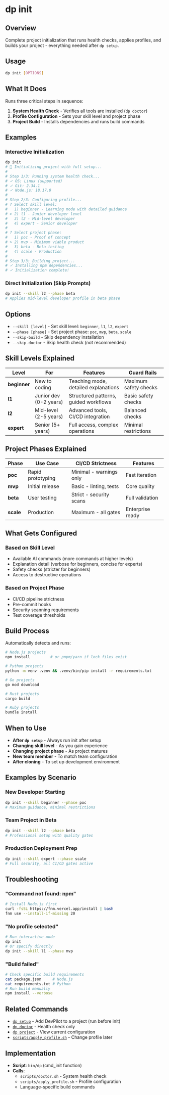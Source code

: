 # dp init

## Overview

Complete project initialization that runs health checks, applies profiles, and builds your project -
everything needed after `dp setup`.

## Usage

```bash
dp init [OPTIONS]
```

## What It Does

Runs three critical steps in sequence:

1. **System Health Check** - Verifies all tools are installed (`dp doctor`)
2. **Profile Configuration** - Sets your skill level and project phase
3. **Project Build** - Installs dependencies and runs build commands

## Examples

### Interactive Initialization

```bash
dp init
# 🚀 Initializing project with full setup...
#
# Step 1/3: Running system health check...
# ✓ OS: Linux (supported)
# ✓ Git: 2.34.1
# ✓ Node.js: 18.17.0
#
# Step 2/3: Configuring profile...
# ? Select skill level:
#   1) beginner - Learning mode with detailed guidance
# > 2) l1 - Junior developer level
#   3) l2 - Mid-level developer
#   4) expert - Senior developer
#
# ? Select project phase:
#   1) poc - Proof of concept
# > 2) mvp - Minimum viable product
#   3) beta - Beta testing
#   4) scale - Production
#
# Step 3/3: Building project...
# ✓ Installing npm dependencies...
# ✓ Initialization complete!
```

### Direct Initialization (Skip Prompts)

```bash
dp init --skill l2 --phase beta
# Applies mid-level developer profile in beta phase
```

## Options

- `--skill [level]` - Set skill level: `beginner`, `l1`, `l2`, `expert`
- `--phase [phase]` - Set project phase: `poc`, `mvp`, `beta`, `scale`
- `--skip-build` - Skip dependency installation
- `--skip-doctor` - Skip health check (not recommended)

## Skill Levels Explained

| Level        | For                    | Features                              | Guard Rails           |
| ------------ | ---------------------- | ------------------------------------- | --------------------- |
| **beginner** | New to coding          | Teaching mode, detailed explanations  | Maximum safety checks |
| **l1**       | Junior dev (0-2 years) | Structured patterns, guided workflows | Basic safety checks   |
| **l2**       | Mid-level (2-5 years)  | Advanced tools, CI/CD integration     | Balanced checks       |
| **expert**   | Senior (5+ years)      | Full access, complex operations       | Minimal restrictions  |

## Project Phases Explained

| Phase     | Use Case          | CI/CD Strictness        | Features         |
| --------- | ----------------- | ----------------------- | ---------------- |
| **poc**   | Rapid prototyping | Minimal - warnings only | Fast iteration   |
| **mvp**   | Initial release   | Basic - linting, tests  | Core quality     |
| **beta**  | User testing      | Strict - security scans | Full validation  |
| **scale** | Production        | Maximum - all gates     | Enterprise ready |

## What Gets Configured

### Based on Skill Level

- Available AI commands (more commands at higher levels)
- Explanation detail (verbose for beginners, concise for experts)
- Safety checks (stricter for beginners)
- Access to destructive operations

### Based on Project Phase

- CI/CD pipeline strictness
- Pre-commit hooks
- Security scanning requirements
- Test coverage thresholds

## Build Process

Automatically detects and runs:

```bash
# Node.js projects
npm install         # or pnpm/yarn if lock files exist

# Python projects
python -m venv .venv && .venv/bin/pip install -r requirements.txt

# Go projects
go mod download

# Rust projects
cargo build

# Ruby projects
bundle install
```

## When to Use

- **After `dp setup`** - Always run init after setup
- **Changing skill level** - As you gain experience
- **Changing project phase** - As project matures
- **New team member** - To match team configuration
- **After cloning** - To set up development environment

## Examples by Scenario

### New Developer Starting

```bash
dp init --skill beginner --phase poc
# Maximum guidance, minimal restrictions
```

### Team Project in Beta

```bash
dp init --skill l2 --phase beta
# Professional setup with quality gates
```

### Production Deployment Prep

```bash
dp init --skill expert --phase scale
# Full security, all CI/CD gates active
```

## Troubleshooting

### "Command not found: npm"

```bash
# Install Node.js first
curl -fsSL https://fnm.vercel.app/install | bash
fnm use --install-if-missing 20
```

### "No profile selected"

```bash
# Run interactive mode
dp init
# Or specify directly
dp init --skill l1 --phase mvp
```

### "Build failed"

```bash
# Check specific build requirements
cat package.json     # Node.js
cat requirements.txt # Python
# Run build manually
npm install --verbose
```

## Related Commands

- [`dp setup`](setup.md) - Add DevPilot to a project (run before init)
- [`dp doctor`](doctor.md) - Health check only
- [`dp project`](project.md) - View current configuration
- [`scripts/apply_profile.sh`](../../scripts/apply_profile.md) - Change profile later

## Implementation

- **Script**: `bin/dp` (cmd_init function)
- **Calls**:
  - `scripts/doctor.sh` - System health check
  - `scripts/apply_profile.sh` - Profile configuration
  - Language-specific build commands
